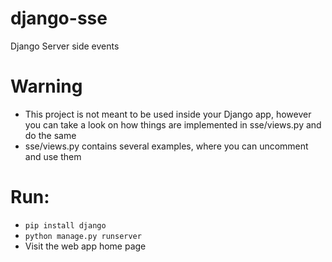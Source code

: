 # django-sse
Django Server side events

# Warning
- This project is not meant to be used inside your Django app, however you can take a look
on how things are implemented in sse/views.py and do the same
- sse/views.py contains several examples, where you can uncomment and use them

# Run:
- ```pip install django```
- ```python manage.py runserver```
- Visit the web app home page
